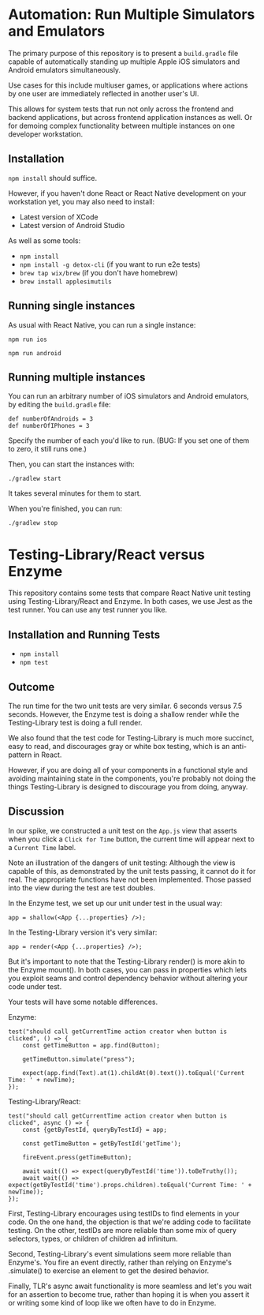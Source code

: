 # Automation: Run Multiple Simulators and Emulators

The primary purpose of this repository is to present a
`build.gradle` file capable of automatically standing up
multiple Apple iOS simulators and Android emulators
simultaneously.

Use cases for this include multiuser games, or applications
where actions by one user are immediately reflected in 
another user's UI.

This allows for system tests that run not only across the
frontend and backend applications, but across frontend
application instances as well.  Or for demoing complex
functionality between multiple instances on one
developer workstation.

## Installation

`npm install` should suffice.

However, if you haven't done React or React Native 
development on your workstation yet, you may also need
to install:

* Latest version of XCode
* Latest version of Android Studio

As well as some tools:

* `npm install`
* `npm install -g detox-cli` (if you want to run e2e tests)
* `brew tap wix/brew` (if you don't have homebrew)
* `brew install applesimutils`

## Running single instances

As usual with React Native, you can run a single instance:

`npm run ios`

`npm run android`

## Running multiple instances

You can run an arbitrary number of iOS simulators and
Android emulators, by editing the `build.gradle` file:

```
def numberOfAndroids = 3
def numberOfIPhones = 3
```

Specify the number of each you'd like to run.  (BUG: If you
set one of them to zero, it still runs one.)

Then, you can start the instances with:

`./gradlew start`

It takes several minutes for them to start.

When you're finished, you can run:

`./gradlew stop`

# Testing-Library/React versus Enzyme

This repository contains some tests that compare React Native
unit testing using Testing-Library/React and Enzyme.  In both
cases, we use Jest as the test runner.  You can use any test
runner you like.

## Installation and Running Tests

* `npm install`
* `npm test`

## Outcome
The run time for the two unit tests are very similar. 6 seconds
versus 7.5 seconds.  However, the Enzyme test is doing a
shallow render while the Testing-Library test is doing
a full render.  

We also found that the test code for Testing-Library is
much more succinct, easy to read, and discourages gray
or white box testing, which is an anti-pattern in React.

However, if you are doing all of your components in a 
functional style and avoiding maintaining state in the
components, you're probably not doing the things 
Testing-Library is designed to discourage you from doing,
anyway.

## Discussion
In our spike, we constructed a unit test on the `App.js`
view that asserts when you click a `Click for Time` button,
the current time will appear next to a `Current Time` label.

Note an illustration of the dangers of unit testing:  Although
the view is capable of this, as demonstrated by the unit
tests passing, it cannot do it for real.  The appropriate
functions have not been implemented.  Those passed into
the view during the test are test doubles.

In the Enzyme test, we set up our unit under test in the
usual way:

`app = shallow(<App {...properties} />);`

In the Testing-Library version it's very similar:

`app = render(<App {...properties} />);`

But it's important to note that the Testing-Library render()
is more akin to the Enzyme mount().  In both cases, you can
pass in properties which lets you exploit seams and
control dependency behavior without altering your code
under test.

Your tests will have some notable differences.

Enzyme:

```
test("should call getCurrentTime action creator when button is clicked", () => {
    const getTimeButton = app.find(Button);

    getTimeButton.simulate("press");

    expect(app.find(Text).at(1).childAt(0).text()).toEqual('Current Time: ' + newTime);
});
```

Testing-Library/React:

```
test("should call getCurrentTime action creator when button is clicked", async () => {
    const {getByTestId, queryByTestId} = app;

    const getTimeButton = getByTestId('getTime');

    fireEvent.press(getTimeButton);

    await wait(() => expect(queryByTestId('time')).toBeTruthy());
    await wait(() => expect(getByTestId('time').props.children).toEqual('Current Time: ' + newTime));
});
```

First, Testing-Library encourages using testIDs to find
elements in your code.  On the one hand, the objection
is that we're adding code to facilitate testing.  On the
other, testIDs are more reliable than some mix of query
selectors, types, or children of children ad infinitum.

Second, Testing-Library's event simulations seem more
reliable than Enzyme's.  You fire an event directly,
rather than relying on Enzyme's .simulate() to exercise
an element to get the desired behavior.

Finally, TLR's async await functionality is more seamless
and let's you wait for an assertion to become true, rather
than hoping it is when you assert it or writing some kind
of loop like we often have to do in Enzyme.